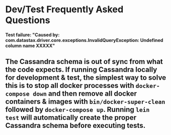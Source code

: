 # Dev/Test Frequently Asked Questions

#### Test failure: "Caused by: com.datastax.driver.core.exceptions.InvalidQueryException: Undefined column name XXXXX"
The Cassandra schema is out of sync from what the code expects.  If running
Cassandra locally for development & test, the simplest way to solve this
is to stop all docker processes with `docker-compose down` and then remove
all docker containers & images with `bin/docker-super-clean` followed by `docker-compose up`.  Running
`lein test` will automatically create the proper Cassandra schema before
executing tests.
---
